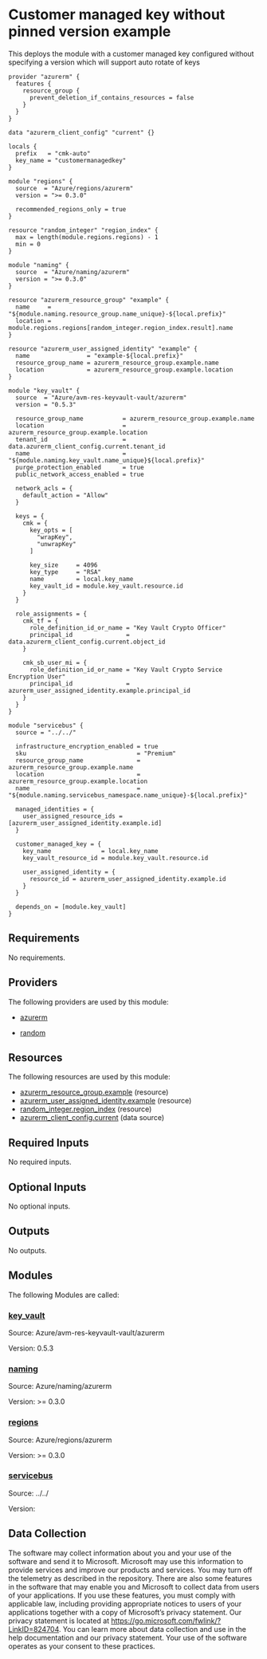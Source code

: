 <!-- BEGIN_TF_DOCS -->
# Customer managed key without pinned version example

This deploys the module with a customer managed key configured without specifying a version which will support auto rotate of keys

```hcl
provider "azurerm" {
  features {
    resource_group {
      prevent_deletion_if_contains_resources = false
    }
  }
}

data "azurerm_client_config" "current" {}

locals {
  prefix   = "cmk-auto"
  key_name = "customermanagedkey"
}

module "regions" {
  source  = "Azure/regions/azurerm"
  version = ">= 0.3.0"

  recommended_regions_only = true
}

resource "random_integer" "region_index" {
  max = length(module.regions.regions) - 1
  min = 0
}

module "naming" {
  source  = "Azure/naming/azurerm"
  version = ">= 0.3.0"
}

resource "azurerm_resource_group" "example" {
  name     = "${module.naming.resource_group.name_unique}-${local.prefix}"
  location = module.regions.regions[random_integer.region_index.result].name
}

resource "azurerm_user_assigned_identity" "example" {
  name                = "example-${local.prefix}"
  resource_group_name = azurerm_resource_group.example.name
  location            = azurerm_resource_group.example.location
}

module "key_vault" {
  source  = "Azure/avm-res-keyvault-vault/azurerm"
  version = "0.5.3"

  resource_group_name           = azurerm_resource_group.example.name
  location                      = azurerm_resource_group.example.location
  tenant_id                     = data.azurerm_client_config.current.tenant_id
  name                          = "${module.naming.key_vault.name_unique}${local.prefix}"
  purge_protection_enabled      = true
  public_network_access_enabled = true

  network_acls = {
    default_action = "Allow"
  }

  keys = {
    cmk = {
      key_opts = [
        "wrapKey",
        "unwrapKey"
      ]

      key_size     = 4096
      key_type     = "RSA"
      name         = local.key_name
      key_vault_id = module.key_vault.resource.id
    }
  }

  role_assignments = {
    cmk_tf = {
      role_definition_id_or_name = "Key Vault Crypto Officer"
      principal_id               = data.azurerm_client_config.current.object_id
    }

    cmk_sb_user_mi = {
      role_definition_id_or_name = "Key Vault Crypto Service Encryption User"
      principal_id               = azurerm_user_assigned_identity.example.principal_id
    }
  }
}

module "servicebus" {
  source = "../../"

  infrastructure_encryption_enabled = true
  sku                               = "Premium"
  resource_group_name               = azurerm_resource_group.example.name
  location                          = azurerm_resource_group.example.location
  name                              = "${module.naming.servicebus_namespace.name_unique}-${local.prefix}"

  managed_identities = {
    user_assigned_resource_ids = [azurerm_user_assigned_identity.example.id]
  }

  customer_managed_key = {
    key_name              = local.key_name
    key_vault_resource_id = module.key_vault.resource.id

    user_assigned_identity = {
      resource_id = azurerm_user_assigned_identity.example.id
    }
  }

  depends_on = [module.key_vault]
}
```

<!-- markdownlint-disable MD033 -->
## Requirements

No requirements.

## Providers

The following providers are used by this module:

- <a name="provider_azurerm"></a> [azurerm](#provider\_azurerm)

- <a name="provider_random"></a> [random](#provider\_random)

## Resources

The following resources are used by this module:

- [azurerm_resource_group.example](https://registry.terraform.io/providers/hashicorp/azurerm/latest/docs/resources/resource_group) (resource)
- [azurerm_user_assigned_identity.example](https://registry.terraform.io/providers/hashicorp/azurerm/latest/docs/resources/user_assigned_identity) (resource)
- [random_integer.region_index](https://registry.terraform.io/providers/hashicorp/random/latest/docs/resources/integer) (resource)
- [azurerm_client_config.current](https://registry.terraform.io/providers/hashicorp/azurerm/latest/docs/data-sources/client_config) (data source)

<!-- markdownlint-disable MD013 -->
## Required Inputs

No required inputs.

## Optional Inputs

No optional inputs.

## Outputs

No outputs.

## Modules

The following Modules are called:

### <a name="module_key_vault"></a> [key\_vault](#module\_key\_vault)

Source: Azure/avm-res-keyvault-vault/azurerm

Version: 0.5.3

### <a name="module_naming"></a> [naming](#module\_naming)

Source: Azure/naming/azurerm

Version: >= 0.3.0

### <a name="module_regions"></a> [regions](#module\_regions)

Source: Azure/regions/azurerm

Version: >= 0.3.0

### <a name="module_servicebus"></a> [servicebus](#module\_servicebus)

Source: ../../

Version:

<!-- markdownlint-disable-next-line MD041 -->
## Data Collection

The software may collect information about you and your use of the software and send it to Microsoft. Microsoft may use this information to provide services and improve our products and services. You may turn off the telemetry as described in the repository. There are also some features in the software that may enable you and Microsoft to collect data from users of your applications. If you use these features, you must comply with applicable law, including providing appropriate notices to users of your applications together with a copy of Microsoft’s privacy statement. Our privacy statement is located at <https://go.microsoft.com/fwlink/?LinkID=824704>. You can learn more about data collection and use in the help documentation and our privacy statement. Your use of the software operates as your consent to these practices.
<!-- END_TF_DOCS -->
